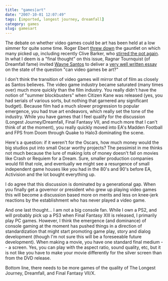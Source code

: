 ```yaml
---
title: "games|art"
date: "2007-10-01 12:07:49"
tags: [imported, longest journey, dreamfall]
category: games
slug: gamesart
---
```


The debate on whether video games could be art has been held at a low simmer for quite some time. Roger Ebert <a href="http://rogerebert.suntimes.com/apps/pbcs.dll/section?category=ANSWERMAN&date=20051127">threw down</a> the gauntlet on which many picked up, including recently Clive Barker, who <a href="http://rogerebert.suntimes.com/apps/pbcs.dll/article?AID=/20070721/COMMENTARY/70721001">stirred the pot again</a>. In what I deem is a "final thought" on this issue, Ragnar Tournquist (of Dreamfall fame) invited <a href="http://www.waynesantos.com/">Wayne Santos</a> to deliver a <a href="http://ragnartornquist.com/?p=380">very well written essay</a> on the state of the question "can video games be art?"

I don't think the transition of video games will mirror that of film as closely as Santos believes. The video game industry became saturated (many times over) much more quickly than the film industry. You really didn't have the notion of "summer blockbusters" when Citizen Kane was released (yes, you had serials of various sorts, but nothing that garnered any significant budget). Because film had a much slower progression to popular emergence, you had true art endeavors, which really set the tone of the industry. While you have games that I feel qualify for the discussion (Longest Journey/Dreamfall, Final Fantasy VII, and much more that I can't think of at the moment), you really quickly moved into EA's Madden Football and FPS from Doom through Quake to Halo3 dominating the scene.

Here's a question: if it weren't for the Oscars, how much money would the big studios put into small Oscar worthy projects? The pessimist in me thinks not much because the lure of making lots of money doesn't fall on movies like Crash or Requiem for a Dream. Sure, smaller production companies would fill that role, and eventually we might see a resurgence of small independent game houses like you had in the 80's and 90's before EA, Activision and the lot bought everything up.

I do agree that this discussion is dominated by a generational gap. When you finally get a governor or president who grew up playing video games this will become a discussion based more on merits and less on knee-jerk reactions by the establishment who has never played a video game.

And one last thought... I am not a big console fan. While I own a PS2, and will probably pick up a PS3 when Final Fantasy XIII is released, I primarily play PC games. However, I think the emergence (and dominance) of console gaming at the moment has pushed things in a direction of standardization that might start promoting game play, story and dialog development (though I'm not sure this will be a foreseeable future development). When making a movie, you have one standard final medium -- a screen. Yes, you can play with the aspect ratio, sound quality, etc, but it is not like you have to make your movie differently for the silver screen than from the DVD release.

Bottom line, there needs to be more games of the quality of The Longest Journey, Dreamfall, and Final Fantasy VII/X.
